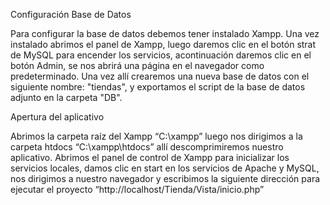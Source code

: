 Configuración Base de Datos

Para configurar la base de datos debemos tener instalado Xampp. 
Una vez instalado abrimos el panel de Xampp, luego daremos
clic en el botón strat de MySQL para encender los servicios,
acontinuación daremos clic en el botón Admin, se nos abrirá una página en el navegador como predeterminado. 
Una vez allí crearemos una nueva base de datos con el siguiente nombre: "tiendas", y exportamos el script de la base de datos adjunto en la carpeta "DB".

Apertura del aplicativo

Abrimos la carpeta raíz del Xampp “C:\xampp” luego nos dirigimos a la carpeta htdocs “C:\xampp\htdocs” allí descomprimiremos nuestro aplicativo.
Abrimos el panel de control de Xampp para inicializar los servicios locales, damos clic en start en los servicios de Apache y MySQL, nos dirigimos a nuestro navegador y escribimos la siguiente dirección para ejecutar el proyecto “http://localhost/Tienda/Vista/inicio.php”
